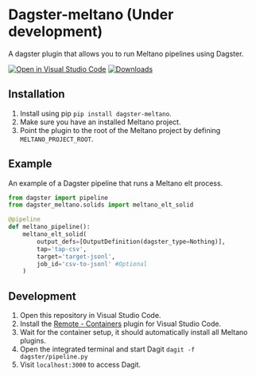 # Dagster-meltano (Under development)
A dagster plugin that allows you to run Meltano pipelines using Dagster.

[![Open in Visual Studio Code](https://open.vscode.dev/badges/open-in-vscode.svg)](https://open.vscode.dev/quantile-development/dagster-meltano)
[![Downloads](https://pepy.tech/badge/dagster-meltano/month)](https://pepy.tech/project/dagster-meltano)

## Installation
1. Install using pip `pip install dagster-meltano`.
2. Make sure you have an installed Meltano project.
3. Point the plugin to the root of the Meltano project by defining `MELTANO_PROJECT_ROOT`.

## Example
An example of a Dagster pipeline that runs a Meltano elt process.
```python
from dagster import pipeline
from dagster_meltano.solids import meltano_elt_solid

@pipeline
def meltano_pipeline():
    meltano_elt_solid(
        output_defs=[OutputDefinition(dagster_type=Nothing)],
        tap='tap-csv',
        target='target-jsonl',
        job_id='csv-to-jsonl' #Optional
    )
```

## Development
1. Open this repository in Visual Studio Code.
2. Install the [Remote - Containers](https://marketplace.visualstudio.com/items?itemName=ms-vscode-remote.remote-containers) plugin for Visual Studio Code.
3. Wait for the container setup, it should automatically install all Meltano plugins. 
4. Open the integrated terminal and start Dagit `dagit -f dagster/pipeline.py`
4. Visit `localhost:3000` to access Dagit.
